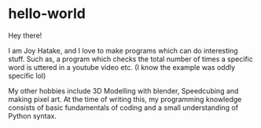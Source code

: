 # hello-world

Hey there!

I am Joy Hatake, and I love to make programs which can do interesting stuff.
Such as, a program which checks the total number of times a specific word is uttered in a youtube video etc.
(I know the example was oddly specific lol)

My other hobbies include 3D Modelling with blender, Speedcubing and making pixel art.
At the time of writing this, my programming knowledge consists of basic fundamentals of coding and a small understanding of Python syntax.
